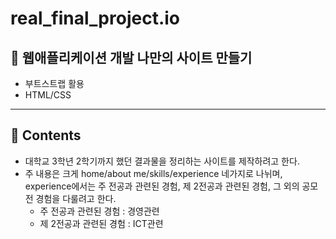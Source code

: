 # real_final_project.io

## 🎯 웹애플리케이션 개발 나만의 사이트 만들기
- 부트스트랩 활용
- HTML/CSS

---

## 📌 Contents
- 대학교 3학년 2학기까지 했던 결과물을 정리하는 사이트를 제작하려고 한다.
- 주 내용은 크게 home/about me/skills/experience 네가지로 나뉘며, experience에서는 주 전공과 관련된 경험, 제 2전공과 관련된 경험, 그 외의 공모전 경험을 다룰려고 한다.
  - 주 전공과 관련된 경험 : 경영관련
  - 제 2전공과 관련된 경험 : ICT관련

